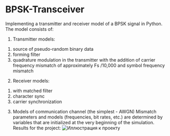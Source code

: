 # BPSK-Transceiver
Implementing a transmitter and receiver model of a BPSK signal in Python.
The model consists of:
1. Transmitter models:
1) source of pseudo-random binary data
2) forming filter
3) quadrature modulation in the transmitter with the addition of carrier frequency mismatch of approximately Fs /10,000 and symbol frequency mismatch
2. Receiver models:
1) with matched filter
2) character sync
3) carrier synchronization
3. Models of communication channel (the simplest - AWGN)
Mismatch parameters and models (frequencies, bit rates, etc.) are determined by variables that are initialized at the very beginning of the simulation.
Results for the project:
![Иллюстрация к проекту](https://github.com/Egorokm19/BPSK-Transceiver/edit/master/image/S1.png)

